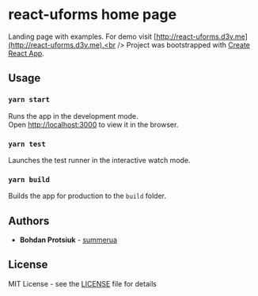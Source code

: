 # react-uforms home page
Landing page with examples. 
For demo visit [http://react-uforms.d3v.me](http://react-uforms.d3v.me).<br />
Project was bootstrapped with [Create React App](https://github.com/facebook/create-react-app).

## Usage

### `yarn start`

Runs the app in the development mode.<br />
Open [http://localhost:3000](http://localhost:3000) to view it in the browser.

### `yarn test`

Launches the test runner in the interactive watch mode.<br />

### `yarn build`

Builds the app for production to the `build` folder.<br />

## Authors

* **Bohdan Protsiuk** - [summerua](https://github.com/summerua)

## License

MIT License - see the [LICENSE](LICENSE) file for details
